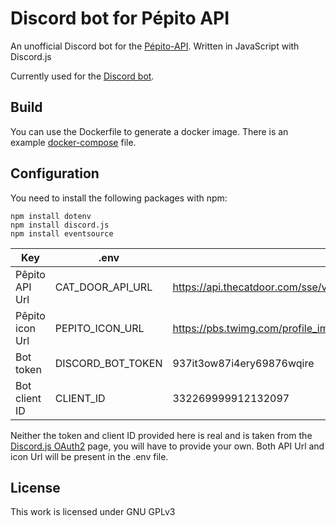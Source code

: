 # Discord bot for Pépito API

An unofficial Discord bot for the [Pépito-API](https://github.com/Clement87/Pepito-API?). Written in JavaScript with Discord.js

Currently used for the [Discord bot](https://discord.com/oauth2/authorize?client_id=1282732564657737788&permissions=2147601408&integration_type=0&scope=bot).

## Build

You can use the Dockerfile to generate a docker image. 
There is an example [docker-compose](https://github.com/marcschuler/pepito-mastodon/blob/master/docker-compose.yml) file.

## Configuration

You need to install the following packages with npm:
```
npm install dotenv
npm install discord.js
npm install eventsource
```

| Key                   | .env              | Example value                                                                 |
|-----------------------|-------------------|-------------------------------------------------------------------------------|
| Pêpito API Url        | CAT_DOOR_API_URL  | https://api.thecatdoor.com/sse/v1/events                                      |
| Pêpito icon Url       | PEPITO_ICON_URL   | https://pbs.twimg.com/profile_images/1713252555336134657/gD97QysY_400x400.jpg |
| Bot token             | DISCORD_BOT_TOKEN | 937it3ow87i4ery69876wqire                                                     |
| Bot client ID         | CLIENT_ID         | 332269999912132097                                                            |

Neither the token and client ID provided here is real and is taken from the [Discord.js OAuth2](https://discord.com/developers/docs/topics/oauth2) page, you will have to provide your own. 
Both API Url and icon Url will be present in the .env file.

## License

This work is licensed under GNU GPLv3
